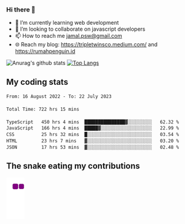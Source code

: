 ### Hi there 👋

<!--
**padepokanpenguin/padepokanpenguin** is a ✨ _special_ ✨ repository because its `README.md` (this file) appears on your GitHub profile.
-->

- 🌱 I’m currently learning  web development
- 👯 I’m looking to collaborate on javascript developers
- 📫 How to reach me jamal.psw@gmail.com
- 🌐 Reach my blog:
   https://tripletwinsco.medium.com/ and
   https://rumahpenguin.id

![Anurag's github stats](https://github-readme-stats.vercel.app/api?username=padepokanpenguin&count_private=true&disable_animations=false&show_icons=true&theme=default)
[![Top Langs](https://github-readme-stats.vercel.app/api/top-langs/?username=padepokanpenguin&theme=default&layout=compact)](https://github.com/padepokanpenguin)

## My coding stats

<!--START_SECTION:waka-->

```txt
From: 16 August 2022 - To: 22 July 2023

Total Time: 722 hrs 15 mins

TypeScript   450 hrs 4 mins  ███████████████▓░░░░░░░░░   62.32 %
JavaScript   166 hrs 4 mins  █████▓░░░░░░░░░░░░░░░░░░░   22.99 %
CSS          25 hrs 32 mins  █░░░░░░░░░░░░░░░░░░░░░░░░   03.54 %
HTML         23 hrs 7 mins   ▓░░░░░░░░░░░░░░░░░░░░░░░░   03.20 %
JSON         17 hrs 53 mins  ▓░░░░░░░░░░░░░░░░░░░░░░░░   02.48 %
```

<!--END_SECTION:waka-->


## The snake eating my contributions
![snake gif](https://github.com/padepokanpenguin/padepokanpenguin/blob/output/github-contribution-grid-snake.gif)
